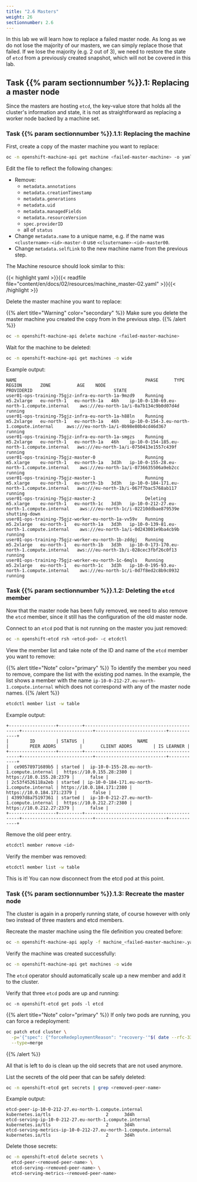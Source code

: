 ```yaml
---
title: "2.6 Masters"
weight: 26
sectionnumber: 2.6
---
```


In this lab we will learn how to replace a failed master node. As long as we do not lose the majority of our masters, we can simply replace those that failed. If we lose the majority (e.g. 2 out of 3), we need to restore the state of `etcd` from a previously created snapshot, which will not be covered in this lab.


## Task {{% param sectionnumber %}}.1: Replacing a master node

Since the masters are hosting `etcd`, the key-value store that holds all the cluster's information and state, it is not as straightforward as replacing a worker node backed by a machine set.


### Task {{% param sectionnumber %}}.1.1: Replacing the machine

First, create a copy of the master machine you want to replace:

```bash
oc -n openshift-machine-api get machine <failed-master-machine> -o yaml > machine_<failed-master-machine>.yaml
```

Edit the file to reflect the following changes:

* Remove:
  * `metadata.annotations`
  * `metadata.creationTimestamp`
  * `metadata.generations`
  * `metadata.uid`
  * `metadata.managedFields`
  * `metadata.resourceVersion`
  * `spec.providerID`
  * all of `status`
* Change `metadata.name` to a unique name, e.g. if the name was `<clustername>-<id>-master-0` use `<clsutername>-<id>-master00`.
* Change `metadata.selfLink` to the new machine name from the previous step.

The Machine resource should look similar to this:

{{< highlight yaml >}}{{< readfile file="content/en/docs/02/resources/machine_master-02.yaml" >}}{{< /highlight >}}

Delete the master machine you want to replace:

{{% alert title="Warning" color="secondary" %}}
Make sure you delete the master machine you created the copy from in the previous step.
{{% /alert %}}

```bash
oc -n openshift-machine-api delete machine <failed-master-machine>
```

Wait for the machine to be deleted:

```bash
oc -n openshift-machine-api get machines -o wide
```

Example output:

```
NAME                                                 PHASE      TYPE         REGION       ZONE          AGE    NODE                                          PROVIDERID                               STATE
user01-ops-training-75gjz-infra-eu-north-1a-9mzd9    Running    m5.2xlarge   eu-north-1   eu-north-1a   46h    ip-10-0-130-69.eu-north-1.compute.internal    aws:///eu-north-1a/i-0a7b134c9b0d07d4d   running
user01-ops-training-75gjz-infra-eu-north-1a-h88ln    Running    m5.2xlarge   eu-north-1   eu-north-1a   46h    ip-10-0-154-3.eu-north-1.compute.internal     aws:///eu-north-1a/i-0b98e80b4cd46d367   running
user01-ops-training-75gjz-infra-eu-north-1a-smgzs    Running    m5.2xlarge   eu-north-1   eu-north-1a   46h    ip-10-0-154-185.eu-north-1.compute.internal   aws:///eu-north-1a/i-0750413e1557c439f   running
user01-ops-training-75gjz-master-0                   Running    m5.xlarge    eu-north-1   eu-north-1a   3d3h   ip-10-0-155-28.eu-north-1.compute.internal    aws:///eu-north-1a/i-0736635506a9eb2cc   running
user01-ops-training-75gjz-master-1                   Running    m5.xlarge    eu-north-1   eu-north-1b   3d3h   ip-10-0-184-171.eu-north-1.compute.internal   aws:///eu-north-1b/i-067f7bac5768ab117   running
user01-ops-training-75gjz-master-2                   Deleting   m5.xlarge    eu-north-1   eu-north-1c   3d3h   ip-10-0-212-27.eu-north-1.compute.internal    aws:///eu-north-1c/i-02210ddbae879539e   shutting-down
user01-ops-training-75gjz-worker-eu-north-1a-vv59v   Running    m5.2xlarge   eu-north-1   eu-north-1a   3d3h   ip-10-0-139-81.eu-north-1.compute.internal    aws:///eu-north-1a/i-0d243001e9ba4cb9b   running
user01-ops-training-75gjz-worker-eu-north-1b-zddgj   Running    m5.2xlarge   eu-north-1   eu-north-1b   3d3h   ip-10-0-173-170.eu-north-1.compute.internal   aws:///eu-north-1b/i-028cec3fbf26c0f13   running
user01-ops-training-75gjz-worker-eu-north-1c-6mqls   Running    m5.2xlarge   eu-north-1   eu-north-1c   3d3h   ip-10-0-195-93.eu-north-1.compute.internal    aws:///eu-north-1c/i-0d7f8ed2c8b9c0932   running
```


### Task {{% param sectionnumber %}}.1.2: Deleting the `etcd` member

Now that the master node has been fully removed, we need to also remove the `etcd` member, since it still has the configuration of the old master node.

Connect to an `etcd` pod that is not running on the master you just removed:

```bash
oc -n openshift-etcd rsh <etcd-pod> -c etcdctl
```

View the member list and take note of the ID and name of the `etcd` member you want to remove:

{{% alert title="Note" color="primary" %}}
To identify the member you need to remove, compare the list with the existing pod names.
In the example, the list shows a member with the name `ip-10-0-212-27.eu-north-1.compute.internal` which does not correspond with any of the master node names.
{{% /alert %}}

```bash
etcdctl member list -w table
```

Example output:

```
+------------------+---------+---------------------------------------------+---------------------------+---------------------------+------------+
|        ID        | STATUS  |                    NAME                     |        PEER ADDRS         |       CLIENT ADDRS        | IS LEARNER |
+------------------+---------+---------------------------------------------+---------------------------+---------------------------+------------+
|  ce90578971689b5 | started |  ip-10-0-155-28.eu-north-1.compute.internal |  https://10.0.155.28:2380 |  https://10.0.155.28:2379 |      false |
| 2c53f4526118a2eb | started | ip-10-0-184-171.eu-north-1.compute.internal | https://10.0.184.171:2380 | https://10.0.184.171:2379 |      false |
| 43997d8a75197361 | started |  ip-10-0-212-27.eu-north-1.compute.internal |  https://10.0.212.27:2380 |  https://10.0.212.27:2379 |      false |
+------------------+---------+---------------------------------------------+---------------------------+---------------------------+------------+
```

Remove the old peer entry.

```bash
etcdctl member remove <id>
```

Verify the member was removed:

```bash
etcdctl member list -w table
```

This is it! You can now disconnect from the etcd pod at this point.


### Task {{% param sectionnumber %}}.1.3: Recreate the master node

The cluster is again in a properly running state, of course however with only two instead of three masters and etcd members.

Recreate the master machine using the file definition you created before:

```bash
oc -n openshift-machine-api apply -f machine_<failed-master-machine>.yaml
```

Verify the machine was created successfully:

```bash
oc -n openshift-machine-api get machines -o wide
```

The `etcd` operator should automatically scale up a new member and add it to the cluster.

Verify that three `etcd` pods are up and running:

```etcd
oc -n openshift-etcd get pods -l etcd
```

{{% alert title="Note" color="primary" %}}
If only two pods are running, you can force a redeployment:

```bash
oc patch etcd cluster \
  -p='{"spec": {"forceRedeploymentReason": "recovery-'"$( date --rfc-3339=ns )"'"}}' \
  --type=merge
```

{{% /alert %}}

All that is left to do is clean up the old secrets that are not used anymore.

List the secrets of the old peer that can be safely deleted:

```bash
oc -n openshift-etcd get secrets | grep <removed-peer-name>
```

Example output:

```
etcd-peer-ip-10-0-212-27.eu-north-1.compute.internal               kubernetes.io/tls                     2      3d4h
etcd-serving-ip-10-0-212-27.eu-north-1.compute.internal            kubernetes.io/tls                     2      3d4h
etcd-serving-metrics-ip-10-0-212-27.eu-north-1.compute.internal    kubernetes.io/tls                     2      3d4h
```

Delete those secrets:

```bash
oc -n openshift-etcd delete secrets \
  etcd-peer-<removed-peer-name> \
  etcd-serving-<removed-peer-name> \
  etcd-serving-metrics-<removed-peer-name>
```
